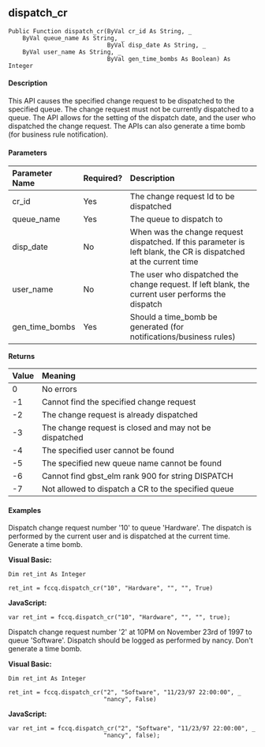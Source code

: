dispatch_cr
-----------

```
Public Function dispatch_cr(ByVal cr_id As String, _
    ByVal queue_name As String, _
                            ByVal disp_date As String, _
    ByVal user_name As String, _
                            ByVal gen_time_bombs As Boolean) As Integer
```

#### Description

This API causes the specified change request to be dispatched to the specified queue. The change request must not be currently dispatched to a queue. The API allows for the setting of the dispatch date, and the user who dispatched the change request. The APIs can also generate a time bomb (for business rule notification).

#### Parameters

| Parameter Name | Required? | Description |
|:--- |:--- |:--- |
| cr_id | Yes | The change request Id to be dispatched |
| queue_name | Yes | The queue to dispatch to |
| disp_date | No | When was the change request dispatched. If this parameter is left blank, the CR is dispatched at the current time |
| user_name | No | The user who dispatched the change request. If left blank, the current user performs the dispatch |
| gen_time_bombs | Yes | Should a time_bomb be generated (for notifications/business rules) |

**Returns**

| Value | Meaning |
|:--- |:--- |
| 0 | No errors |
| -1 | Cannot find the specified change request |
| -2 | The change request is already dispatched |
| -3 | The change request is closed and may not be dispatched |
| -4 | The specified user cannot be found |
| -5 | The specified new queue name cannot be found |
| -6 | Cannot find gbst_elm rank 900 for string DISPATCH |
| -7 | Not allowed to dispatch a CR to the specified queue |

#### Examples

Dispatch change request number '10' to queue 'Hardware'. The dispatch is performed by the current user and is dispatched at the current time. Generate a time bomb.

**Visual Basic:**
```
Dim ret_int As Integer

ret_int = fccq.dispatch_cr("10", "Hardware", "", "", True)
```

**JavaScript:**
```
var ret_int = fccq.dispatch_cr("10", "Hardware", "", "", true);
```

Dispatch change request number '2' at 10PM on November 23rd of 1997 to queue 'Software'. Dispatch should be logged as performed by nancy. Don't generate a time bomb.

**Visual Basic:**
```
Dim ret_int As Integer

ret_int = fccq.dispatch_cr("2", "Software", "11/23/97 22:00:00", _
                           "nancy", False)
```

**JavaScript:**
```
var ret_int = fccq.dispatch_cr("2", "Software", "11/23/97 22:00:00", _
                           "nancy", false);
```